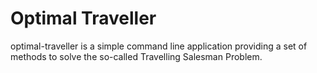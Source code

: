 # Optimal Traveller
optimal-traveller is a simple command line application providing a set of methods to solve the so-called Travelling Salesman Problem.

